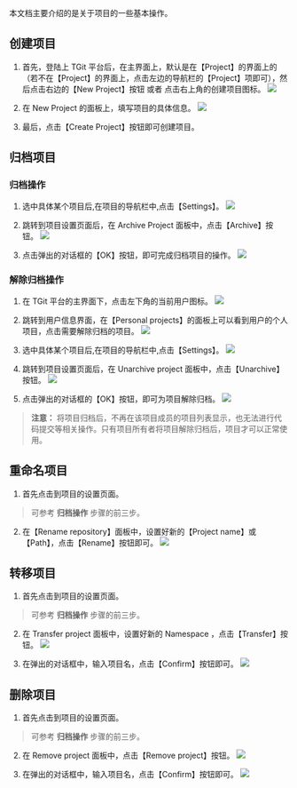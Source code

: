 本文档主要介绍的是关于项目的一些基本操作。

## 创建项目
1. 首先，登陆上 TGit 平台后，在主界面上，默认是在【Project】的界面上的（若不在【Project】的界面上，点击左边的导航栏的【Project】项即可），然后点击右边的【New Project】按钮 或者 点击右上角的创建项目图标。
![](https://mc.qcloudimg.com/static/img/1677d2e17bc8beaac470e0f213b44d30/createProject.png)

2. 在 New Project 的面板上，填写项目的具体信息。
![](https://mc.qcloudimg.com/static/img/4b33ab4dd1305c0e323c7af093a2a16a/createProjectDetail.png)

3. 最后，点击【Create Project】按钮即可创建项目。

## 归档项目
### 归档操作
1. 选中具体某个项目后,在项目的导航栏中,点击【Settings】。
![](https://mc.qcloudimg.com/static/img/5cc7afec27e166c81d90572b2a544d6c/image.png)

2. 跳转到项目设置页面后，在 Archive Project 面板中，点击【Archive】按钮。
![](https://mc.qcloudimg.com/static/img/38c7b8e393e5c7bc190f710d553e607b/archive.png)

3. 点击弹出的对话框的【OK】按钮，即可完成归档项目的操作。
![](https://mc.qcloudimg.com/static/img/19dab6acf953285edad96d22e2347f97/archive4.png)

### 解除归档操作
1. 在 TGit 平台的主界面下，点击左下角的当前用户图标。
![](https://mc.qcloudimg.com/static/img/0ae654c3695e91fe695d94771ed46c3b/archive5.png)

2. 跳转到用户信息界面，在【Personal projects】的面板上可以看到用户的个人项目，点击需要解除归档的项目。
![](https://mc.qcloudimg.com/static/img/030c34580bf15f81bf79c68116973248/arichive3.png)

3. 选中具体某个项目后,在项目的导航栏中,点击【Settings】。
![](https://mc.qcloudimg.com/static/img/5cc7afec27e166c81d90572b2a544d6c/image.png)

4. 跳转到项目设置页面后，在 Unarchive project 面板中，点击【Unarchive】按钮。
![](https://mc.qcloudimg.com/static/img/1f4ce75316f35d4da2db53620a9ff710/archive2.png)

5. 点击弹出的对话框的【OK】按钮，即可为项目解除归档。
![](https://mc.qcloudimg.com/static/img/19dab6acf953285edad96d22e2347f97/archive4.png)

> **注意：**
> 将项目归档后，不再在该项目成员的项目列表显示，也无法进行代码提交等相关操作。只有项目所有者将项目解除归档后，项目才可以正常使用。

## 重命名项目
1. 首先点击到项目的设置页面。
> 可参考 **归档操作** 步骤的前三步。

2. 在【Rename repository】面板中，设置好新的【Project name】或【Path】，点击【Rename】按钮即可。
![](https://mc.qcloudimg.com/static/img/b4093ae223e9c4afce5eff402e16508e/rename.png)

## 转移项目
1. 首先点击到项目的设置页面。
> 可参考 **归档操作** 步骤的前三步。

2. 在 Transfer project 面板中，设置好新的 Namespace ，点击【Transfer】按钮。
![](https://mc.qcloudimg.com/static/img/4298461cc68f475c7c3a457269dc30f1/transfer.png)

3. 在弹出的对话框中，输入项目名，点击【Confirm】按钮即可。
![](https://mc.qcloudimg.com/static/img/cdfcb4ded92d93a2d049848ab2ea0f6d/transfer1.png)

## 删除项目
1. 首先点击到项目的设置页面。
> 可参考 **归档操作** 步骤的前三步。

2. 在 Remove project 面板中，点击【Remove project】按钮。
![](https://mc.qcloudimg.com/static/img/d624e12b1b214d9082f6017169dd6661/remove.png)

3. 在弹出的对话框中，输入项目名，点击【Confirm】按钮即可。
![](https://mc.qcloudimg.com/static/img/8debb7d7d7d0eb1f73de3694c813f126/remove1.png)
